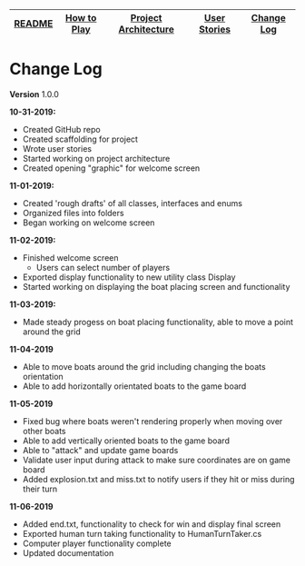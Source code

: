 |[README](../README.md)|[How to Play](how-to-play.md)|[Project Architecture](architecture.md)|[User Stories](user-stories.md)|[Change Log](change-log.md)|
|-|-|-|-|-|

# Change Log
**Version** 1.0.0

**10-31-2019:**
* Created GitHub repo
* Created scaffolding for project
* Wrote user stories
* Started working on project architecture
* Created opening "graphic" for welcome screen

**11-01-2019:**
* Created 'rough drafts' of all classes, interfaces and enums
* Organized files into folders
* Began working on welcome screen

**11-02-2019:**
* Finished welcome screen
  * Users can select number of players
* Exported display functionality to new utility class Display
* Started working on displaying the boat placing screen and functionality

**11-03-2019:**
* Made steady progess on boat placing functionality, able to move a point around the grid

**11-04-2019**
* Able to move boats around the grid including changing the boats orientation
* Able to add horizontally orientated boats to the game board

**11-05-2019**
* Fixed bug where boats weren't rendering properly when moving over other boats
* Able to add vertically oriented boats to the game board
* Able to "attack" and update game boards
* Validate user input during attack to make sure coordinates are on game board
* Added explosion.txt and miss.txt to notify users if they hit or miss during their turn

**11-06-2019**
* Added end.txt, functionality to check for win and display final screen
* Exported human turn taking functionality to HumanTurnTaker.cs
* Computer player functionality complete
* Updated documentation